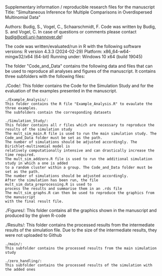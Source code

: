 Supplementary information / reproducible research files for the manuscript 
Title: "Simultaneous Inference for Multiple Comparisons in
Overdispersed Multinomial Data"

Authors: Budig, S., Vogel, C., Schaarschmidt, F.
Code was written by Budig, S. and Vogel, C.
In case of questions or comments please contact budig@cell.uni-hannover.de!

The code was written/evaluated/run in R with the following software versions:
R version 4.3.3 (2024-02-29)
Platform: x86_64-w64-mingw32/x64 (64-bit)
Running under: Windows 10 x64 (build 19045)

The folder "Code_and_Data" contains the following data and files that can be used to reproduce 
all analyses and figures of the manuscript.
It contains three subfolders with the following files:

./Code/:
This folder contains the Code for the Simulation Study and for the evaluation of the examples 
presented in the manuscript.

    ./Example_Analysis/:
    This folder contains the R file "Example_Analysis.R" to evaulate the three examples.
    The subfolders contain the corresponding datasets

    ./Simulation_Study/:
    This folder contains all r files which are necessary to reproduce the results of the simulation study
    The mult_sim_main.R file is used to run the main simulation study. The Code_and_Data folder must be set as the path. 
    The number of simulations should be adjusted accordingly. The Dirichlet-multinomial model is 
    relatively computationally intensive and can drastically increase the time required.
    The mult_sim_addzero.R file is used to run the additional simulation study in which a one is added 
    to a random cluster within a group. The Code_and_Data folder must be set as the path. 
    The number of simulations should be adjusted accordingly.
    After the simulation has been run, the file mult_sim_data_preprocessing.R is used to 
    process the results and summarise them in an .rds file
    The mult_sim_graphs.R can then be used to reproduce the graphics from the manuscript 
    with the final result file.

./Figures/:
This folder contains all the graphics shown in the manuscript and produced by the given R-code

./Results/:
This folder contains the processed results from the intermediate results of the simulation file. 
Due to the size of the intermediate results, they were not uploaded to Github

    ./main/:
    This subfolder contains the processed results from the main simulation study

    ./zero_handling/:
    This subfolder contains the processed results of the simulation with the added ones




